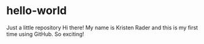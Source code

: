 # hello-world
Just a little repository 
Hi there! My name is Kristen Rader and this is my first time using GitHub.
So exciting!
